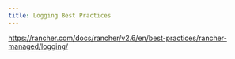 ```yaml
---
title: Logging Best Practices
---
```


https://rancher.com/docs/rancher/v2.6/en/best-practices/rancher-managed/logging/